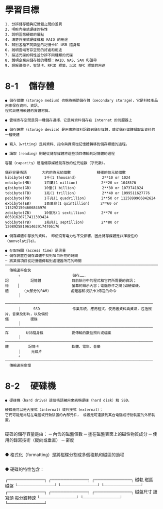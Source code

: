 # 學習目標
```
1. 分辨儲存體與記憶體之間的差異
2. 明瞭內接式硬碟的特性
3. 說明固態硬碟的優點
4. 清楚外接式硬碟機和 RAID 的用途
5. 辨別各種不同類型的記憶卡和 USB 隨身碟
6. 說明雲端寄存空間的好處和用途
7. 描述光碟的特性並分辨不同種類的光碟
8. 說明企業用儲存體的種類：RAID、NAS、SAN 和磁帶
9. 理解磁條卡、智慧卡、RFID 標籤，以及 NFC 標籤的用途
```
# 8-1 　儲存體
```
● 儲存媒體（storage medium）也稱為輔助儲存體（secondary storage），它是科技產品用來保存資料、資訊、
程式與應用軟體的實體材質。

● 雲端寄存空間是另一種儲存選擇，它是將資料儲存在 Internet 的伺服器上
```
```
● 儲存裝置（storage device）是用來將資料記錄到儲存媒體，或從儲存媒體擷取出資料的一種硬體

● 寫入（writing）是將資料、指令與資訊從記憶體轉移到儲存媒體的過程。

● 讀取（reading）則是從儲存媒體將這些項目傳輸到記憶體的過程
```
```
容量（capacity）是指儲存媒體能存放的位元組數（字元數）。
 
儲存容量術語       大約的為元組個數            精確的位元組個數
kibibyte(KB)      1千(1 thousand)            2**10 or 1024
mebibyte(MB)      1百萬(1 million)           2**20 or 1048576
gibibyte(GB)      10億(1 billion)            2**30 or 1073741824
tebibyte(TB)      1兆(1 trillion)            2**40 or 1099511627776
pebibyte(PB)      1千兆(1 quadrillion)       2**50 or 1125899906842624
exbibyte(EB)      1百萬兆(1 quintillion)     2**60 or 1152921504606846976
zebibyte(ZB)      10億兆(1 sextillion)       2**70 or 80591620717411303424
yobibyte(YB)      1兆兆(1 septillion)        2**80 or 1208925819614629174706176
```
```
● 儲存媒體中存放的資料， 即使沒有電力也不受影響，因此儲存媒體是非揮發性的（nonvolatile）。

● 存取時間（access time）是測量                      
─ 儲存裝置在儲存媒體中找到項目所花的時間               
─ 將某個項目從記憶體傳輸到處理器所花的時間
─────────────────────────────────────────────────────────────────────────────────────────────
  傳輸速率愈快
      ↑                        儲存…….
記          記憶體              目前執行中的程式和它們所需要的資訊；
憶    │                        螢幕的顯示內容；電腦原件之間(如硬碟機、
體       (大部分的RAM)          處理器和視訊卡)傳送的命令
      │
                               ────────────────────────────────────────────────────────────────────
      │      SSD               作業系統、應用程式、使用者資料與資訊，包括照片、音樂及影片，以及備份
儲          硬碟 
      │                        ────────────────────────────────────────────────────────────────────
存        USB隨身碟             要傳輸的數位照片或檔案
      │                        ────────────────────────────────────────────────────────────────────
體         記憶卡               軟體、電影、音樂
      │     光碟片
      ↓                        ────────────────────────────────────────────────────────────────────
  傳輸速率愈慢

```
# 8-2 　硬碟機
```
● 硬碟機（hard drive）這個術語被用來統稱硬碟（hard disk）和 SSD。

硬碟機可以是內接式（internal）或外接式（external）；
它們可能是常駐在電腦或行動裝置的內部元件， 或者是可連接到某台電腦或行動裝置的外部裝置。
```                                        
```
```
硬碟的儲存容量是由：
─ 內含的磁盤個數
─ 塗在磁盤表面上的磁性物質成分
─ 使用的錄寫技術（縱向或垂直）
─ 密度
```
```
● 格式化（formatting）是將磁碟分割成多個磁軌和磁區的過程
```
```
● 硬碟的特性包含：

┌────────────┐   ┌────────────┐   ┌────────────┐
     磁軌             磁區              磁盤
└────────────┘   └────────────┘   └────────────┘
┌────────────┐   ┌────────────┐   ┌────────────┐
   磁盤尺寸           讀寫頭          每分鐘轉速
└────────────┘   └────────────┘   └────────────┘
```

                                                   
